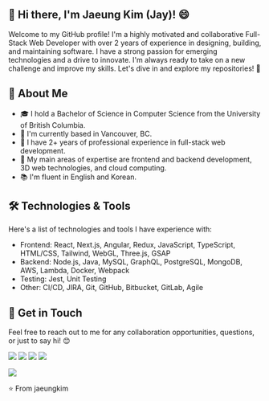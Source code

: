 ## 👋 Hi there, I'm Jaeung Kim (Jay)! 😄

Welcome to my GitHub profile! I'm a highly motivated and collaborative Full-Stack Web Developer with over 2 years of experience in designing, building, and maintaining software. I have a strong passion for emerging technologies and a drive to innovate. I'm always ready to take on a new challenge and improve my skills. Let's dive in and explore my repositories! 🚀

## 🌟 About Me

* 🎓 I hold a Bachelor of Science in Computer Science from the University of British Columbia.
* 📌 I'm currently based in Vancouver, BC.
* 💼 I have 2+ years of professional experience in full-stack web development.
* 🎯 My main areas of expertise are frontend and backend development, 3D web technologies, and cloud computing.
* 📚 I'm fluent in English and Korean.

## 🛠️ Technologies & Tools

Here's a list of technologies and tools I have experience with:

* Frontend: React, Next.js, Angular, Redux, JavaScript, TypeScript, HTML/CSS, Tailwind, WebGL, Three.js, GSAP
* Backend: Node.js, Java, MySQL, GraphQL, PostgreSQL, MongoDB, AWS, Lambda, Docker, Webpack
* Testing: Jest, Unit Testing
* Other: CI/CD, JIRA, Git, GitHub, Bitbucket, GitLab, Agile

<!-- ## 📈 GitHub Stats

[![Jaeung's GitHub stats](https://github-readme-stats.vercel.app/api?username=jaeungkim&theme=tokyonight)](https://github.com/jaeungkim/github-readme-stats)

[![Top Languages](https://github-readme-stats.vercel.app/api/top-langs/?username=jaeungkim&layout=compact&theme=tokyonight)](https://github.com/jaeungkim/github-readme-stats)
 -->

## 📮 Get in Touch

Feel free to reach out to me for any collaboration opportunities, questions, or just to say hi! 😊

[![][website]](https://www.jaeungkim.com)
[![][linkedin]](https://www.linkedin.com/in/jaeungkim0526/)
[![][mail]](mailto:jaewoongkim95@gmail.com)
[![][blog]](https://jaeungkim.com/blog)

![](https://komarev.com/ghpvc/?username=jaeungkim&color=dc143c)

⭐️ From jaeungkim

<!---------------------------
---------------------------->

[website]: https://img.shields.io/badge/Portfolio-742ddd?style=flat&logoColor=white&logo=QuickLook
[linkedin]: https://img.shields.io/badge/LinkedIn-2867b2?style=flat&logoColor=white&logo=LinkedIn
[blog]: https://img.shields.io/badge/Blog-20c997?style=flat&logoColor=white&logo=GitBook
[mail]: https://img.shields.io/badge/Mail-ea4335?style=flat&logoColor=white&logo=Gmail
